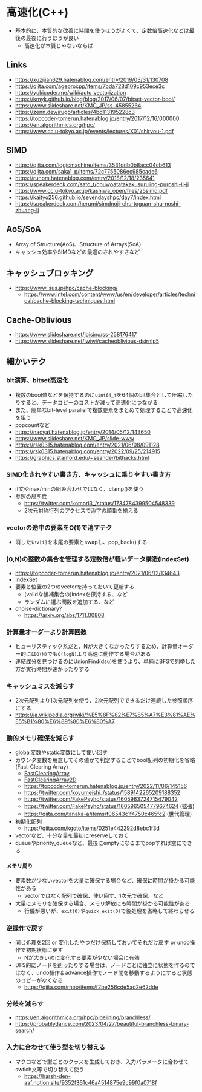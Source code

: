 # 高速化(C++)

- 基本的に、本質的な改善に時間を使うほうがよくて、定数倍高速化などは最後の最後に行うほうが良い
  - 高速化が本質じゃないならば

## Links

- https://xuzijian629.hatenablog.com/entry/2019/03/31/130708
- https://qiita.com/ageprocpp/items/7bda728d109c953ece3c
- https://yukicoder.me/wiki/auto_vectorization
- https://kmyk.github.io/blog/blog/2017/06/07/bitset-vector-bool/
- https://www.slideshare.net/KMC_JP/ss-45855264
- https://zenn.dev/irugo/articles/4bd113195228c3
- https://topcoder-tomerun.hatenablog.jp/entry/2017/12/16/000000
- https://en.algorithmica.org/hpc/
- https://www.cc.u-tokyo.ac.jp/events/lectures/X01/shiryou-1.pdf

## SIMD

- https://qiita.com/logicmachine/items/3531ddb0b8acc04cb613
- https://qiita.com/saka1_p/items/72c7755086ec985cade6
- https://runom.hatenablog.com/entry/2018/12/18/235641
- https://speakerdeck.com/sato_t/cpuwoatatakakusurujing-puroshi-li-ji
- https://www.cc.u-tokyo.ac.jp/kashiwa_open/files/25simd.pdf
- https://kaityo256.github.io/sevendayshpc/day7/index.html
- https://speakerdeck.com/herumi/simdnoji-chu-toguan-shu-noshi-zhuang-li

## AoS/SoA

- Array of Structure(AoS)、Structure of Arrays(SoA)
- キャッシュ効率やSIMDなどの最適のされやすさなど

## キャッシュブロッキング

- https://www.isus.jp/hpc/cache-blocking/
  - https://www.intel.com/content/www/us/en/developer/articles/technical/cache-blocking-techniques.html

## Cache-Oblivious

- https://www.slideshare.net/joisino/ss-258176417
- https://www.slideshare.net/iwiwi/cacheoblivious-dsirnlp5

## 細かいテク

### bit演算、bitset高速化

- 複数のbool値などを保持するのに`uint64_t`を64個のbit集合として圧縮したりすると、データコピーのコストが減って高速化につながる
- また、簡単なbit-level parallelで複数要素をまとめて処理することで高速化を狙う
- popcountなど
- https://naoyat.hatenablog.jp/entry/2014/05/12/143650
- https://www.slideshare.net/KMC_JP/slide-www
- https://rsk0315.hatenablog.com/entry/2021/06/08/091128
- https://rsk0315.hatenablog.com/entry/2022/09/25/214915
- https://graphics.stanford.edu/~seander/bithacks.html

### SIMD化されやすい書き方、キャッシュに乗りやすい書き方

- if文やmax/minの組み合わせではなく、clamp()を使う
- 参照の局所性
  - https://twitter.com/komori3_/status/1734784399504548339
  - 2次元対称行列のアクセスで添字の順番を揃える

### vectorの途中の要素をO(1)で消すテク

- 消したい`v[i]`を末尾の要素とswapし、pop_back()する

### [0,N)の整数の集合を管理する定数倍が軽いデータ構造(IndexSet)

- https://topcoder-tomerun.hatenablog.jp/entry/2021/06/12/134643
- [IndexSet](./index_set.md)
- 要素と位置の2つのvectorを持っておいて更新する
  - (validな候補集合の)indexを保持する、など
  - ランダムに選ぶ関数を追加する、など
- choise-dictionary?
  - https://arxiv.org/abs/1711.00808

### 計算量オーダーより計算回数

- ヒューリスティック系だと、Nが大きくなかったりするため、計算量オーダー的には`O(N)`でも`O(logN)`より高速に動作する場合がある
- 連結成分を見つけるのにUnionFind(dsu)を使うより、単純にBFSで列挙した方が実行時間が速かったりする

### キャッシュミスを減らす

- 2次元配列より1次元配列を使う、2次元配列でできるだけ連続した参照順序にする
- https://ja.wikipedia.org/wiki/%E5%8F%82%E7%85%A7%E3%81%AE%E5%B1%80%E6%89%80%E6%80%A7


### 動的メモリ確保を減らす

- global変数やstatic変数にして使い回す
- カウンタ変数を用意してその値かで判定することでbool配列の初期化を省略(Fast-Clearing Array)
  - [FastClearingArray](./cpp_lib/fast_clearing_array_cpp.md)
  - [FastClearingArray2D](./cpp_lib/grid_cpp.md)
  - https://topcoder-tomerun.hatenablog.jp/entry/2022/11/06/145156
  - https://twitter.com/koyumeishi_/status/1589142265209188352
  - https://twitter.com/FakePsyho/status/1605963724715479042
  - https://twitter.com/FakePsyho/status/1605965054779674624 (拡張)
  - https://qiita.com/tanaka-a/items/f06543c1f4750c465fc2 (世代管理)
- 初期化配列
  - https://qiita.com/kgoto/items/0251e442292d8ebc1f3d
- vectorなど、十分な量を最初にreserveしておく
- queueやpriority_queueなど、最後にemptyになるまでpopすれば空にできる

#### メモリ周り

- 要素数が少ないvectorを大量に確保する場合など、確保に時間が掛かる可能性がある
  - vectorではなく配列で確保、使い回す、1次元で確保、など
- 大量にメモリを確保する場合、メモリ解放にも時間が掛かる可能性がある
  - 行儀が悪いが、`exit(0)`や`quick_exit(0)`で後処理を省略して終わらせる

### 逆操作で戻す

- 同じ処理を2回 or 変化したやつだけ保持しておいてそれだけ戻す or undo操作で初期状態に戻す
  - Nが大きいのに変化する要素が少ない場合に有効
- DFS的にノードを辿ったりする場合は、ノードごとに独立に状態を作るのではなく、undo操作＆advance操作でノード間を移動するようにすると状態のコピーがなくなる
  - https://qiita.com/rhoo/items/f2be256cde5ad2e62dde

### 分岐を減らす

- https://en.algorithmica.org/hpc/pipelining/branchless/
- https://probablydance.com/2023/04/27/beautiful-branchless-binary-search/

### 入力に合わせて使う型を切り替える

- マクロなどで型ごとのクラスを生成しておき、入力パラメータに合わせてswtich文等で切り替えて使う
  - https://harsh-den-aaf.notion.site/9352f361c46a4514875e9c99f0a0718f
